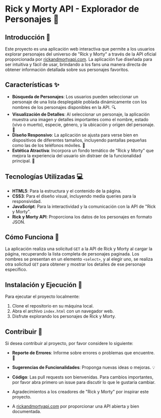 # Rick y Morty API - Explorador de Personajes 🌌

## Introducción 🚀

Este proyecto es una aplicación web interactiva que permite a los usuarios explorar personajes del universo de "Rick y Morty" a través de la API oficial proporcionada por [rickandmortyapi.com](https://rickandmortyapi.com/). La aplicación fue diseñada para ser intuitiva y fácil de usar, brindando a los fans una manera directa de obtener información detallada sobre sus personajes favoritos.

## Características ✨

- **Búsqueda de Personajes**: Los usuarios pueden seleccionar un personaje de una lista desplegable poblada dinámicamente con los nombres de los personajes disponibles en la API. 🔍
- **Visualización de Detalles**: Al seleccionar un personaje, la aplicación muestra una imagen y detalles importantes como el nombre, estado (vivo o muerto), especie, género, y la ubicación y origen del personaje. 📝
- **Diseño Responsivo**: La aplicación se ajusta para verse bien en dispositivos de diferentes tamaños, incluyendo pantallas pequeñas como las de los teléfonos móviles. 📱
- **Estética Atractiva**: Incorpora un fondo temático de "Rick y Morty" que mejora la experiencia del usuario sin distraer de la funcionalidad principal. 🎨

## Tecnologías Utilizadas 💻

- **HTML5**: Para la estructura y el contenido de la página.
- **CSS3**: Para el diseño visual, incluyendo media queries para la responsividad.
- **JavaScript**: Para la interactividad y la comunicación con la API de "Rick y Morty".
- **Rick y Morty API**: Proporciona los datos de los personajes en formato JSON.

## Cómo Funciona 🤖

La aplicación realiza una solicitud `GET` a la API de Rick y Morty al cargar la página, recuperando la lista completa de personajes paginada. Los nombres se presentan en un elemento `<select>`, y al elegir uno, se realiza otra solicitud `GET` para obtener y mostrar los detalles de ese personaje específico.

## Instalación y Ejecución 🔧

Para ejecutar el proyecto localmente:

1. Clone el repositorio en su máquina local.
2. Abra el archivo `index.html` con un navegador web.
3. Disfrute explorando los personajes de Rick y Morty.

## Contribuir 👥

Si desea contribuir al proyecto, por favor considere lo siguiente:

- **Reporte de Errores**: Informe sobre errores o problemas que encuentre. 🐛
- **Sugerencias de Funcionalidades**: Proponga nuevas ideas o mejoras. 💡
- **Código**: Las pull requests son bienvenidas. Para cambios importantes, por favor abra primero un issue para discutir lo que le gustaría cambiar.

- Agradecimientos a los creadores de "Rick y Morty" por inspirar este proyecto.
- A [rickandmortyapi.com](https://rickandmortyapi.com/) por proporcionar una API abierta y bien documentada.
